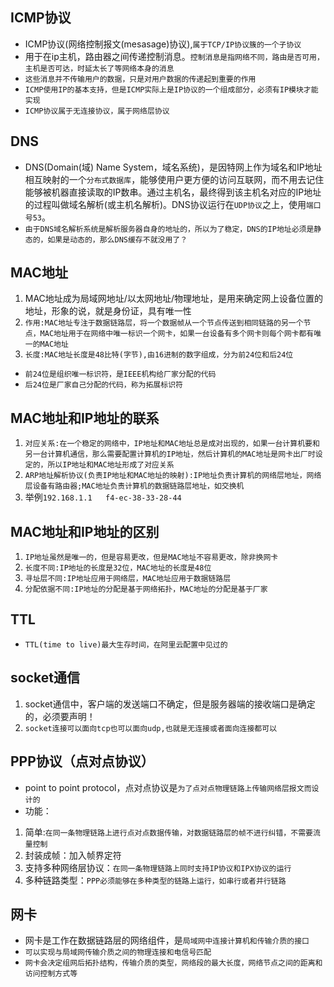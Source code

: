 ## ICMP协议
* ICMP协议(网络控制报文(mesasage)协议),`属于TCP/IP协议簇的一个子协议`
* 用于在ip主机，路由器之间传递控制消息。`控制消息是指网络不同，路由是否可用，主机是否可达，时延太长了等网络本身的消息`
* `这些消息并不传输用户的数据，只是对用户数据的传递起到重要的作用`
* `ICMP使用IP的基本支持，但是ICMP实际上是IP协议的一个组成部分，必须有IP模块才能实现`
* `ICMP协议属于无连接协议，属于网络层协议`

## DNS
* DNS(Domain(域) Name System，域名系统)，是因特网上作为域名和IP地址相互映射的一个`分布式数据库`，能够使用户更方便的访问互联网，而不用去记住能够被机器直接读取的IP数串。通过主机名，最终得到该主机名对应的IP地址的过程叫做域名解析(或主机名解析)。DNS协议运行在`UDP协议`之上，使用`端口号53`。
* `由于DNS域名解析系统是解析服务器自身的地址的，所以为了稳定，DNS的IP地址必须是静态的，如果是动态的，那么DNS缓存不就没用了？`

## MAC地址
1. MAC地址成为局域网地址/以太网地址/物理地址，是用来确定网上设备位置的地址，形象的说，就是身份证，具有唯一性
2. `作用:MAC地址专注于数据链路层，将一个数据帧从一个节点传送到相同链路的另一个节点，MAC地址用于在网络中唯一标识一个网卡，如果一台设备有多个网卡则每个网卡都有唯一的MAC地址`
3. `长度:MAC地址长度是48比特(字节),由16进制的数字组成，分为前24位和后24位`
* `前24位是组织唯一标识符，是IEEE机构给厂家分配的代码`
* `后24位是厂家自己分配的代码，称为拓展标识符`

## MAC地址和IP地址的联系
1. `对应关系:在一个稳定的网络中，IP地址和MAC地址总是成对出现的，如果一台计算机要和另一台计算机通信，那么需要配置计算机的IP地址，然后计算机的MAC地址是网卡出厂时设定的，所以IP地址和MAC地址形成了对应关系`
2. `ARP地址解析协议(负责IP地址和MAC地址的映射):IP地址负责计算机的网络层地址，网络层设备有路由器;MAC地址负责计算机的数据链路层地址，如交换机`
3. 举例`192.168.1.1   f4-ec-38-33-28-44`

## MAC地址和IP地址的区别
1. `IP地址虽然是唯一的，但是容易更改，但是MAC地址不容易更改，除非换网卡`
2. `长度不同:IP地址的长度是32位，MAC地址的长度是48位`
3. `寻址层不同:IP地址应用于网络层，MAC地址应用于数据链路层`
4. `分配依据不同:IP地址的分配是基于网络拓扑，MAC地址的分配是基于厂家`

## TTL
* `TTL(time to live)最大生存时间，在阿里云配置中见过的`

## socket通信
1. socket通信中，客户端的发送端口不确定，但是服务器端的接收端口是确定的，必须要声明！
2. `socket连接可以面向tcp也可以面向udp,也就是无连接或者面向连接都可以`

## PPP协议（点对点协议）
* point to point protocol，点对点协议是`为了点对点物理链路上传输网络层报文而设计的`
* 功能：
1. 简单:`在同一条物理链路上进行点对点数据传输，对数据链路层的帧不进行纠错，不需要流量控制`
2. 封装成帧：加入帧界定符
3. 支持多种网络层协议：`在同一条物理链路上同时支持IP协议和IPX协议的运行`
4. 多种链路类型：`PPP必须能够在多种类型的链路上运行，如串行或者并行链路`

## 网卡
* 网卡是工作在数据链路层的网络组件，是`局域网中连接计算机和传输介质的接口`
* `可以实现与局域网传输介质之间的物理连接和电信号匹配`
* `网卡会决定组网后拓扑结构，传输介质的类型，网络段的最大长度，网络节点之间的距离和访问控制方式等`
